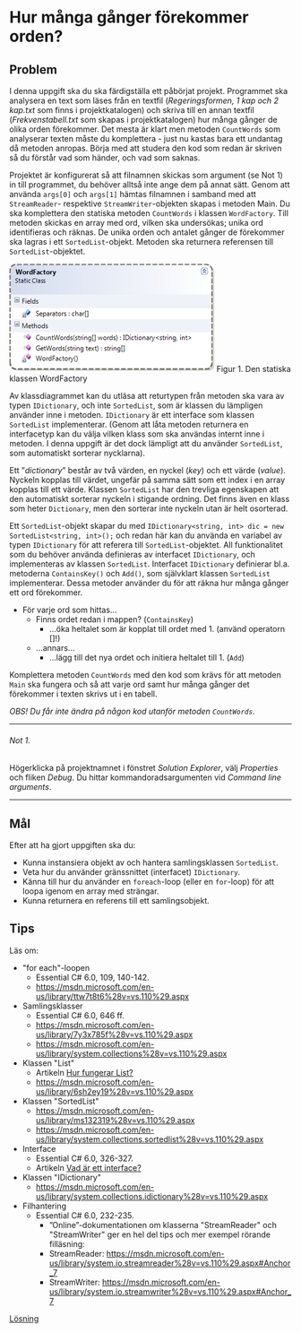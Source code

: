 # Hur många gånger förekommer orden?

## Problem
I denna uppgift ska du ska färdigställa ett påbörjat projekt. Programmet ska analysera en text som läses från en textfil (_Regeringsformen, 1 kap och 2 kap.txt_ som finns i projektkatalogen) och skriva till en annan textfil (_Frekvenstabell.txt_ som skapas i projektkatalogen) hur många gånger de olika orden förekommer. Det mesta är klart men metoden ```CountWords``` som analyserar texten måste du komplettera - just nu kastas bara ett undantag då metoden anropas. Börja med att studera den kod som redan är skriven så du förstår vad som händer, och vad som saknas.

Projektet är konfigurerat så att filnamnen skickas som argument (se Not 1) in till programmet, du behöver alltså inte ange dem på annat sätt. Genom att använda ```args[0]``` och ```args[1]``` hämtas filnamnen i samband med att ```StreamReader```- respektive ```StreamWriter```-objekten skapas i metoden Main. Du ska komplettera den statiska metoden ```CountWords``` i klassen ```WordFactory```. Till metoden skickas en array med ord, vilken ska undersökas; unika ord identifieras och räknas. De unika orden och antalet gånger de förekommer ska lagras i ett ```SortedList```-objekt. Metoden ska returnera referensen till ```SortedList```-objektet.

![Den statiska klassen `WordFactory`](bilder/WordFactoryClass.png)
Figur 1. Den statiska klassen WordFactory
 
Av klassdiagrammet kan du utläsa att returtypen från metoden ska vara av typen ```IDictionary```, och inte ```SortedList```, som är klassen du lämpligen använder inne i metoden. ```IDictionary``` är ett interface som klassen ```SortedList``` implementerar. (Genom att låta metoden returnera en interfacetyp kan du välja vilken klass som ska användas internt inne i metoden. I denna uppgift är det dock lämpligt att du använder ```SortedList```, som automatiskt sorterar nycklarna).

Ett ”_dictionary_” består av två värden, en nyckel (_key_) och ett värde (_value_). Nyckeln kopplas till värdet, ungefär på samma sätt som ett index i en array kopplas till ett värde. Klassen ```SortedList``` har den trevliga egenskapen att den automatiskt sorterar nyckeln i stigande ordning. Det finns även en klass som heter ```Dictionary```, men den sorterar inte nyckeln utan är helt osorterad.

Ett ```SortedList```-objekt skapar du med ```IDictionary<string, int> dic = new SortedList<string, int>();``` och redan här kan du använda en variabel av typen ```IDictionary``` för att referera till ```SortedList```-objektet. All funktionalitet som du behöver använda definieras av interfacet ```IDictionary```, och implementeras av klassen ```SortedList```.
Interfacet ```IDictionary``` definierar bl.a. metoderna ```ContainsKey()``` och ```Add()```, som självklart klassen ```SortedList``` implementerar. Dessa metoder använder du för att räkna hur många gånger ett ord förekommer.

+ För varje ord som hittas...
	+ Finns ordet redan i mappen? (```ContainsKey```)
		+ ...öka heltalet som är kopplat till ordet med 1. (använd operatorn []!)
	+ ...annars...
		+ ...lägg till det nya ordet och initiera heltalet till 1. (```Add```)

Komplettera metoden ```CountWords``` med den kod som krävs för att metoden ```Main``` ska fungera och så att varje ord samt hur många gånger det förekommer i texten skrivs ut i en tabell. 

_OBS! Du får inte ändra på någon kod utanför metoden ```CountWords```_.

___
###### Not 1. <a id="note-1"></a>
Högerklicka på projektnamnet i fönstret _Solution Explorer_, välj _Properties_ och fliken _Debug_. Du hittar kommandoradsargumenten vid _Command line arguments_.
___

## Mål

Efter att ha gjort uppgiften ska du:

- Kunna instansiera objekt av och hantera samlingsklassen ```SortedList```.
- Veta hur du använder gränssnittet (interfacet) ```IDictionary```.
- Känna till hur du använder en ```foreach```-loop (eller en ```for```-loop) för att loopa igenom en array med strängar.
- Kunna returnera en referens till ett samlingsobjekt.

## Tips

Läs om:

+ "for each"-loopen
	+ Essential C# 6.0, 109, 140-142.
	+ https://msdn.microsoft.com/en-us/library/ttw7t8t6%28v=vs.110%29.aspx
+ Samlingsklasser
	+ Essential C# 6.0, 646 ff.
	+ https://msdn.microsoft.com/en-us/library/7y3x785f%28v=vs.110%29.aspx
	+ https://msdn.microsoft.com/en-us/library/system.collections%28v=vs.110%29.aspx
+ Klassen "List"
	+ Artikeln [Hur fungerar List<T>?](hur-fungerar-list.pdf "Samlingsklassen List")
	+ https://msdn.microsoft.com/en-us/library/6sh2ey19%28v=vs.110%29.aspx
+ Klassen "SortedList"
	+ https://msdn.microsoft.com/en-us/library/ms132319%28v=vs.110%29.aspx
	+ https://msdn.microsoft.com/en-us/library/system.collections.sortedlist%28v=vs.110%29.aspx
+ Interface
	+ Essential C# 6.0, 326-327.
	+ Artikeln [Vad är ett interface?](vad-ar-ett-interface.pdf "Interface")    
+ Klassen "IDictionary"
	+ https://msdn.microsoft.com/en-us/library/system.collections.idictionary%28v=vs.110%29.aspx 
+ Filhantering
  + Essential C# 6.0, 232-235.
	+ ”Online”-dokumentationen om klasserna "StreamReader" och "StreamWriter" ger en hel del tips och mer exempel rörande filläsning:
	+ StreamReader: https://msdn.microsoft.com/en-us/library/system.io.streamreader%28v=vs.110%29.aspx#Anchor_7
	+ StreamWriter: https://msdn.microsoft.com/en-us/library/system.io.streamwriter%28v=vs.110%29.aspx#Anchor_7

[Lösning](losning/README.md)
